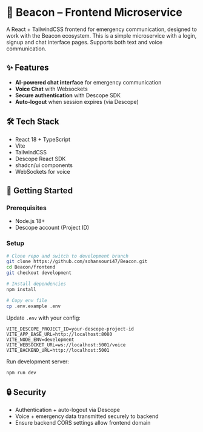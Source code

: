 # 🔔 Beacon – Frontend Microservice

A React + TailwindCSS frontend for emergency communication, designed to work with the Beacon ecosystem. This is a simple microservice with a login, signup and chat interface pages.
Supports both text and voice communication.



## ✨ Features

* **AI-powered chat interface** for emergency communication
* **Voice Chat** with Websockets
* **Secure authentication** with Descope SDK
* **Auto-logout** when session expires (via Descope)



## 🛠 Tech Stack

* React 18 + TypeScript
* Vite
* TailwindCSS
* Descope React SDK
* shadcn/ui components
* WebSockets for voice



## 🚀 Getting Started

### Prerequisites

* Node.js 18+
* Descope account (Project ID)

### Setup

```bash
# Clone repo and switch to development branch
git clone https://github.com/sohansouri47/Beacon.git
cd Beacon/frontend
git checkout development

# Install dependencies
npm install

# Copy env file
cp .env.example .env
```

Update `.env` with your config:

```env
VITE_DESCOPE_PROJECT_ID=your-descope-project-id
VITE_APP_BASE_URL=http://localhost:8080
VITE_NODE_ENV=development
VITE_WEBSOCKET_URL=ws://localhost:5001/voice 
VITE_BACKEND_URL=http://localhost:5001
```

Run development server:

```bash
npm run dev
```



## 🔒 Security

* Authentication + auto-logout via Descope
* Voice + emergency data transmitted securely to backend
* Ensure backend CORS settings allow frontend domain


